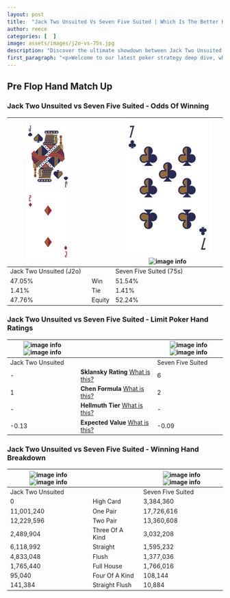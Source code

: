 ```yaml
---
layout: post
title:  "Jack Two Unsuited Vs Seven Five Suited | Which Is The Better Hand In Poker? A Complete Guide"
author: reece
categories: [  ]
image: assets/images/j2o-vs-75s.jpg
description: "Discover the ultimate showdown between Jack Two Unsuited and Seven Five Suited in poker! Uncover the odds, strategies, and scenarios where one hand triumphs over the other. Get ready to up your poker game with this thrilling analysis."
first_paragraph: "<p>Welcome to our latest poker strategy deep dive, where we're pitting two distinct hands against each other in a high-stakes showdown: Jack Two Unsuited vs Seven Five Suited.</p><p>In the dynamic world of poker, every decision counts, and knowing which hand holds the upper hand is key to your success at the table.</p><p>In this article, we'll dissect these two hands, explore the scenarios where one dominates the other, and equip you with the knowledge to make strategic choices that can tip the odds in your favor.</p><p>Get ready to unravel the intriguing dynamics of these poker hands and elevate your game to new heights.</p>"
---
```




[comment]: # (sp0)

## Pre Flop Hand Match Up

<div class="table hand-ratings" markdown="1"> 



### Jack Two Unsuited vs Seven Five Suited - Odds Of Winning


    
| ![image info](assets/images/hand1/j.png) ![image info](assets/images/hand1/2o.png) |  | ![image info](assets/images/hand2/7.png) ![image info](assets/images/hand2/5s.png) |
| -------- | -------- | -------- |
| Jack Two Unsuited (J2o) |  | Seven Five Suited (75s) |
| 47.05% | Win | 51.54% |
| 1.41% | Tie | 1.41% |
| 47.76% | Equity | 52.24% |




[comment]: # (sp1)



### Jack Two Unsuited vs Seven Five Suited - Limit Poker Hand Ratings


    
| ![image info](https://www.riverpairs.com/assets/images/hand1/j.png) ![image info](https://www.riverpairs.com/assets/images/hand1/2o.png) |  | ![image info](https://www.riverpairs.com/assets/images/hand2/7.png) ![image info](https://www.riverpairs.com/assets/images/hand2/5s.png) |
| -------- | -------- | -------- |
| Jack Two Unsuited |  | Seven Five Suited |
| - | **Sklansky Rating** [What is this?](/sklansky-rating-explained) | 6 |
| 1 | **Chen Formula** [What is this?](/chen-formula-explained) | 2 |
| - | **Hellmuth Tier** [What is this?](/Hellmuth-tier-explained) | - |
| -0.13 | **Expected Value** [What is this?](/expected-value-explained) | -0.09 |




[comment]: # (sp2)



### Jack Two Unsuited vs Seven Five Suited - Winning Hand Breakdown


    
| ![image info](https://www.riverpairs.com/assets/images/hand1/j.png) ![image info](https://www.riverpairs.com/assets/images/hand1/2o.png) |  | ![image info](https://www.riverpairs.com/assets/images/hand2/7.png) ![image info](https://www.riverpairs.com/assets/images/hand2/5s.png) |
| -------- | -------- | -------- |
| Jack Two Unsuited |  | Seven Five Suited |
| 0 | High Card | 3,384,360 |
| 11,001,240 | One Pair | 17,726,616 |
| 12,229,596 | Two Pair | 13,360,608 |
| 2,489,904 | Three Of A Kind | 3,032,208 |
| 6,118,992 | Straight | 1,595,232 |
| 4,833,048 | Flush | 1,377,036 |
| 1,765,440 | Full House | 1,766,016 |
| 95,040 | Four Of A Kind | 108,144 |
| 141,384 | Straight Flush | 10,884 |




[comment]: # (sp3)



</div>

[comment]: # (sp4)



[comment]: # (sp5)

